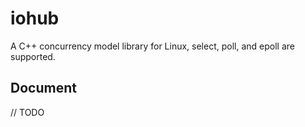# iohub

A C++ concurrency model library for Linux, select, poll, and epoll are supported.

## Document

// TODO
